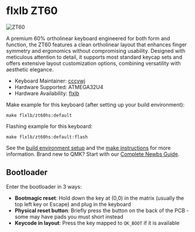 # flxlb ZT60

![ZT60](https://i.imgur.com/3t3Q4eN.jpeg)

A premium 60% ortholinear keyboard engineered for both form and function, the ZT60 features a clean ortholinear layout that enhances finger symmetry and ergonomics without compromising usability. Designed with meticulous attention to detail, it supports most standard keycap sets and offers extensive layout customization options, combining versatility with aesthetic elegance.

* Keyboard Maintainer: [cccywj](https://github.com/cccywj)
* Hardware Supported: ATMEGA32U4
* Hardware Availability: [flxlb](https://www.flxlb.ca)

Make example for this keyboard (after setting up your build environment):

    make flxlb/zt60hs:default

Flashing example for this keyboard:

    make flxlb/zt60hs:default:flash

See the [build environment setup](https://docs.qmk.fm/#/getting_started_build_tools) and the [make instructions](https://docs.qmk.fm/#/getting_started_make_guide) for more information. Brand new to QMK? Start with our [Complete Newbs Guide](https://docs.qmk.fm/#/newbs).

## Bootloader

Enter the bootloader in 3 ways:

* **Bootmagic reset**: Hold down the key at (0,0) in the matrix (usually the top left key or Escape) and plug in the keyboard
* **Physical reset button**: Briefly press the button on the back of the PCB - some may have pads you must short instead
* **Keycode in layout**: Press the key mapped to `QK_BOOT` if it is available
